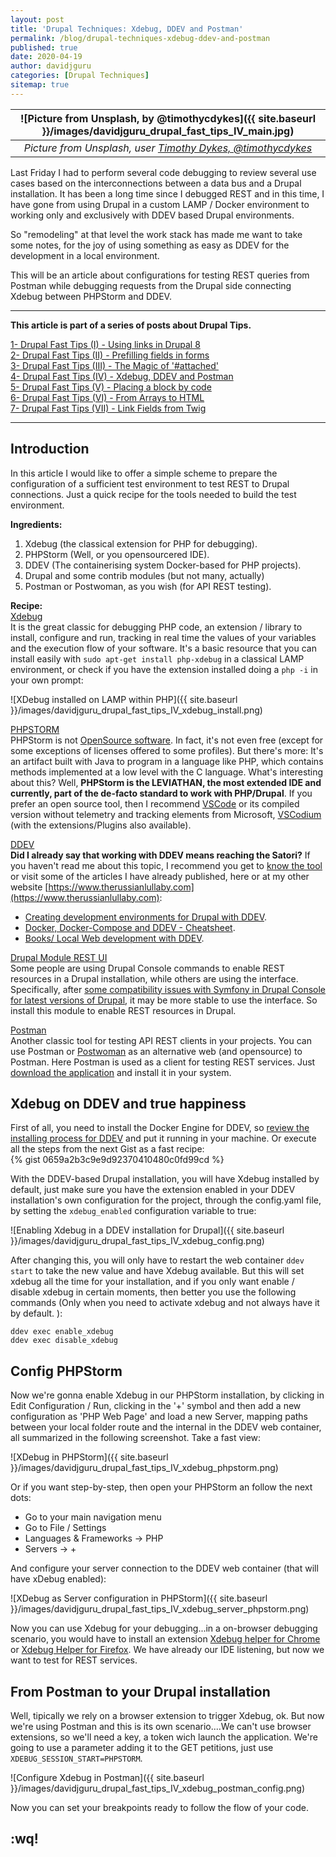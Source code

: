 ```yaml
---
layout: post
title: 'Drupal Techniques: Xdebug, DDEV and Postman'
permalink: /blog/drupal-techniques-xdebug-ddev-and-postman
published: true
date: 2020-04-19
author: davidjguru
categories: [Drupal Techniques]
sitemap: true
---
```


| ![Picture from Unsplash, by @timothycdykes]({{ site.baseurl }}/images/davidjguru_drupal_fast_tips_IV_main.jpg) |
|:--:|
| *Picture from Unsplash, user [Timothy Dykes, @timothycdykes](https://unsplash.com/@timothycdykes)* |

Last Friday I had to perform several code debugging to review several use cases based on the interconnections between a data bus and a Drupal installation. It has been a long time since I debugged REST and in this time, I have gone from using Drupal in a custom LAMP / Docker environment to working only and exclusively with DDEV based Drupal environments.  
<!--more-->
So "remodeling" at that level the work stack has made me want to take some notes, for the joy of using something as easy as DDEV for the development in a local environment.  

This will be an article about configurations for testing REST queries from Postman while debugging requests from the Drupal side connecting Xdebug between PHPStorm and DDEV.  

---------------------------------------------------------------------------------------
<!-- /TOC -->
**This article is part of a series of posts about Drupal Tips.**

[1- Drupal Fast Tips (I) - Using links in Drupal 8](https://davidjguru.github.io/blog/drupal-fast-tips-using-links-in-drupal-8)  
[2- Drupal Fast Tips (II) - Prefilling fields in forms](https://davidjguru.github.io/blog/drupal-fast-tips-prefilling-fields-in-forms)  
[3- Drupal Fast Tips (III) - The Magic of '#attached'](https://davidjguru.github.io/blog/drupal-fast-tips-the-magic-of-attached)  
[4- Drupal Fast Tips (IV) - Xdebug, DDEV and Postman](https://davidjguru.github.io/blog/drupal-fast-tips-xdebug-ddev-and-postman)  
[5- Drupal Fast Tips (V) - Placing a block by code](https://davidjguru.github.io/blog/drupal-fast-tips-placing-a-block-by-code)  
[6- Drupal Fast Tips (VI) - From Arrays to HTML](https://davidjguru.github.io/blog/drupal-fast-tips-from-array-to-html)  
[7- Drupal Fast Tips (VII) - Link Fields from Twig](https://davidjguru.github.io/blog/drupal-fast-tips-link-fields-from-twig)  
<!-- /TOC -->

------------------------------------------------------------------------------------------------

## Introduction  

In this article I would like to offer a simple scheme to prepare the configuration of a sufficient test environment to test REST to Drupal connections. Just a quick recipe for the tools needed to build the test environment.  

**Ingredients:**  

1. Xdebug (the classical extension for PHP for debugging).  
2. PHPStorm (Well, or you opensourcered IDE).  
3. DDEV (The containerising system Docker-based for PHP projects).  
4. Drupal and some contrib modules (but not many, actually)  
5. Postman or Postwoman, as you wish (for API REST testing).  


**Recipe:**  
[Xdebug](https://xdebug.org/)  
It is the great classic for debugging PHP code, an extension / library to install, configure and run, tracking in real time the values of your variables and the execution flow of your software. It's a basic resource that you can install easily  with ```sudo apt-get install php-xdebug``` in a classical LAMP environment, or check if you have the extension installed doing a ```php -i``` in your own prompt:  

![XDebug installed on LAMP within PHP]({{ site.baseurl }}/images/davidjguru_drupal_fast_tips_IV_xdebug_install.png)  


[PHPSTORM](https://www.jetbrains.com/phpstorm/)  
PHPStorm is not [OpenSource software](https://en.wikipedia.org/wiki/Open-source_software). In fact, it's not even free (except for some exceptions of licenses offered to some profiles).  But there's more: It's an artifact built with Java to program in a language like PHP, which contains methods implemented at a low level with the C language. What's interesting about this? Well, **PHPStorm is the LEVIATHAN, the most extended IDE and currently, part of the de-facto standard to work with PHP/Drupal**. If you prefer an open source tool, then I recommend [VSCode](https://code.visualstudio.com/Download) or its compiled version without telemetry and tracking elements from Microsoft, [VSCodium](https://github.com/VSCodium/vscodium/releases) (with the extensions/Plugins also available).  

[DDEV](https://ddev.readthedocs.io)  
**Did I already say that working with DDEV means reaching the Satori?** If you haven't read me about this topic, I recommend you get to [know the tool](https://ddev.readthedocs.io/en/stable/) or visit some of the articles I have already published, here or at my other website [https://www.therussianlullaby.com](https://www.therussianlullaby.com):

* [Creating development environments for Drupal with DDEV](https://www.therussianlullaby.com/blog/creating-development-environments-for-drupal-with-ddev/).  
* [Docker, Docker-Compose and DDEV - Cheatsheet](https://www.therussianlullaby.com/blog/docker-docker-compose-and-ddev-cheatsheet/).  
* [Books/ Local Web development with DDEV](https://www.therussianlullaby.com/blog/books-local-web-development-with-ddev-explained/).  


[Drupal Module REST UI](https://www.drupal.org/project/restui)  
Some people are using Drupal Console commands to enable REST resources in a Drupal installation, while others are using the interface.  Specifically, after [some compatibility issues with Symfony in Drupal Console for latest versions of Drupal](https://github.com/hechoendrupal/drupal-console/issues/4230#issuecomment-592991462), it may be more stable to use the interface. So install this module to enable REST resources in Drupal. 

[Postman](https://www.postman.com/)  
Another classic tool for testing API REST clients in your projects. You can use Postman or [Postwoman](https://github.com/liyasthomas/postwoman) as an alternative web (and opensource) to Postman. Here Postman is used as a client for testing REST services. Just [download the application](https://www.postman.com/downloads/) and install it in your system.


## Xdebug on DDEV and true happiness  

First of all, you need to install the Docker Engine for DDEV, so [review the installing process for DDEV](https://ddev.readthedocs.io/en/stable/#installation) and put it running in your machine. Or execute all the steps from the next Gist as a fast recipe:  
{% gist 0659a2b3c9e9d92370410480c0fd99cd %}  

With the DDEV-based Drupal installation, you will have Xdebug installed by default, just make sure you have the extension enabled in your DDEV installation's own configuration for the project, through the config.yaml file, by setting the ``xdebug_enabled`` configuration variable to true:  

![Enabling Xdebug in a DDEV installation for Drupal]({{ site.baseurl }}/images/davidjguru_drupal_fast_tips_IV_xdebug_config.png)  

After changing this, you will only have to restart the web container ```ddev start``` to take the new value and have Xdebug available. But this will set xdebug all the time for your installation, and if you only want enable / disable xdebug in certain moments, then better you use the following commands (Only when you need to activate xdebug and not always have it by default. ):  

```
ddev exec enable_xdebug
ddev exec disable_xdebug
```


## Config PHPStorm

Now we're gonna enable Xdebug in our PHPStorm installation, by clicking in Edit Configuration / Run, clicking in the '+' symbol and then add a new configuration as 'PHP Web Page' and load a new Server, mapping paths between your local folder route and the internal in the DDEV web container, all summarized in the following screenshot. Take a fast view:  

![XDebug in PHPStorm]({{ site.baseurl }}/images/davidjguru_drupal_fast_tips_IV_xdebug_phpstorm.png)  

Or if you want step-by-step, then open your PHPStorm an follow the next dots:  
* Go to your main navigation menu
* Go to File / Settings
* Languages & Frameworks -> PHP 
* Servers -> + 

And configure your server connection to the DDEV web container (that will have xDebug enabled):

![XDebug as Server configuration in PHPStorm]({{ site.baseurl }}/images/davidjguru_drupal_fast_tips_IV_xdebug_server_phpstorm.png)  



Now you can use Xdebug for your debugging...in a on-browser debugging scenario, you would have to install an extension [Xdebug helper for Chrome](https://chrome.google.com/webstore/detail/xdebug-helper/eadndfjplgieldjbigjakmdgkmoaaaoc) or [Xdebug Helper for Firefox](https://addons.mozilla.org/es/firefox/addon/xdebug-helper-for-firefox/). We have already our IDE listening, but now we want to test for REST services. 



## From Postman to your Drupal installation 

Well, tipically we rely on a browser extension to trigger Xdebug, ok. But now we're using Postman and this is its own scenario....We can't use browser extensions, so we'll need a key, a token wich launch the application. We're going to use a parameter adding it to the GET petitions, just use ```XDEBUG_SESSION_START=PHPSTORM```. 

![Configure Xdebug in Postman]({{ site.baseurl }}/images/davidjguru_drupal_fast_tips_IV_xdebug_postman_config.png)

Now you can set your breakpoints ready to follow the flow of your code. 

## :wq!
